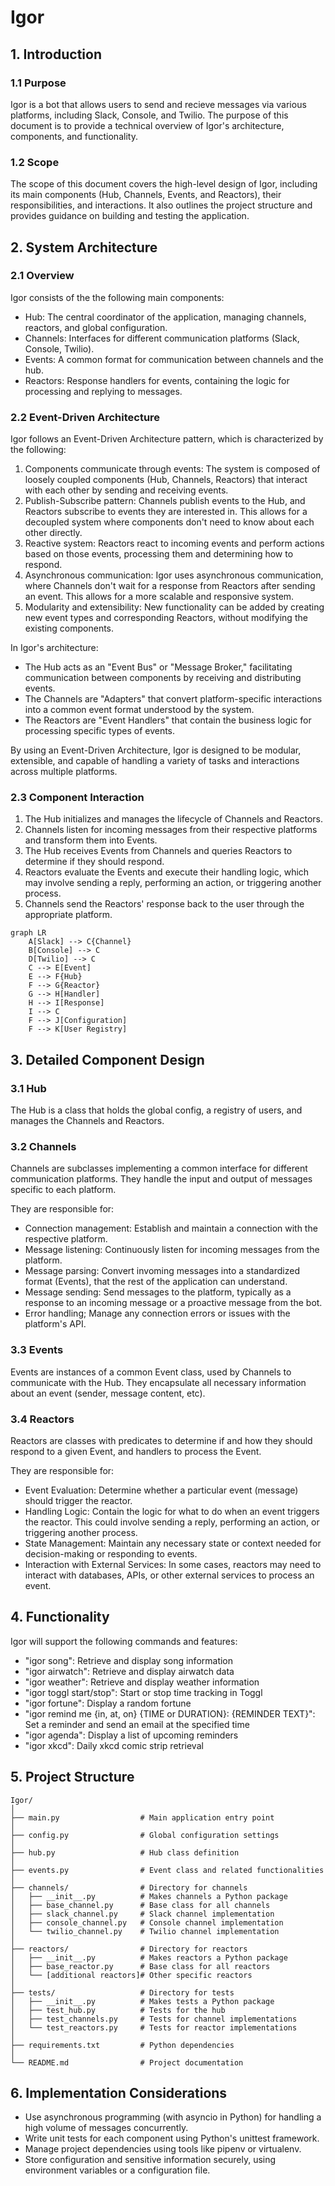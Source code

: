 # Igor

## 1. Introduction

### 1.1 Purpose

Igor is a bot that allows users to send and recieve messages via various
platforms, including Slack, Console, and Twilio. The purpose of this document is
to provide a technical overview of Igor's architecture, components, and
functionality.

### 1.2 Scope

The scope of this document covers the high-level design of Igor, including its
main components (Hub, Channels, Events, and Reactors), their responsibilities,
and interactions. It also outlines the project structure and provides guidance
on building and testing the application.

## 2. System Architecture

### 2.1 Overview

Igor consists of the the following main components:

- Hub: The central coordinator of the application, managing channels, reactors,
  and global configuration.
- Channels: Interfaces for different communication platforms (Slack, Console,
  Twilio).
- Events: A common format for communication between channels and the hub.
- Reactors: Response handlers for events, containing the logic for processing
  and replying to messages.

### 2.2 Event-Driven Architecture

Igor follows an Event-Driven Architecture pattern, which is characterized by the
following:

1. Components communicate through events: The system is composed of
   loosely coupled components (Hub, Channels, Reactors) that interact with each
   other by sending and receiving events.
2. Publish-Subscribe pattern: Channels
   publish events to the Hub, and Reactors subscribe to events they are interested
   in. This allows for a decoupled system where components don't need to know about
   each other directly.
3. Reactive system: Reactors react to incoming events and
   perform actions based on those events, processing them and determining how to
   respond.
4. Asynchronous communication: Igor uses asynchronous communication, where
   Channels don't wait for a response from Reactors after sending an event. This
   allows for a more scalable and responsive system.
5. Modularity and extensibility:
   New functionality can be added by creating new event types and corresponding
   Reactors, without modifying the existing components.

In Igor's architecture:

- The Hub acts as an "Event Bus" or "Message Broker," facilitating communication
  between components by receiving and distributing events.
- The Channels are "Adapters" that convert platform-specific interactions into a
  common event format understood by the system.
- The Reactors are "Event Handlers" that contain the business logic for
  processing specific types of events.

By using an Event-Driven Architecture, Igor is designed to be modular,
extensible, and capable of handling a variety of tasks and interactions across
multiple platforms.

### 2.3 Component Interaction

1. The Hub initializes and manages the lifecycle of Channels and Reactors.
2. Channels listen for incoming messages from their respective platforms and
   transform them into Events.
3. The Hub receives Events from Channels and queries Reactors to determine if
   they should respond.
4. Reactors evaluate the Events and execute their handling logic, which may
   involve sending a reply, performing an action, or triggering another process.
5. Channels send the Reactors' response back to the user through the appropriate
   platform.

```mermaid
graph LR
    A[Slack] --> C{Channel}
    B[Console] --> C
    D[Twilio] --> C
    C --> E[Event]
    E --> F{Hub}
    F --> G{Reactor}
    G --> H[Handler]
    H --> I[Response]
    I --> C
    F --> J[Configuration]
    F --> K[User Registry]
```

## 3. Detailed Component Design

### 3.1 Hub

The Hub is a class that holds the global config, a registry of users, and
manages the Channels and Reactors.

### 3.2 Channels

Channels are subclasses implementing a common interface for different
communication platforms. They handle the input and output of messages specific
to each platform.

They are responsible for:

- Connection management: Establish and maintain a connection with the respective
  platform.
- Message listening: Continuously listen for incoming messages from the
  platform.
- Message parsing: Convert invoming messages into a standardized format
  (Events), that the rest of the application can understand.
- Message sending: Send messages to the platform, typically as a response to an
  incoming message or a proactive message from the bot.
- Error handling; Manage any connection errors or issues with the platform's
  API.

### 3.3 Events

Events are instances of a common Event class, used by Channels to communicate
with the Hub. They encapsulate all necessary information about an event (sender,
message content, etc).

### 3.4 Reactors

Reactors are classes with predicates to determine if and how they should respond
to a given Event, and handlers to process the Event.

They are responsible for:

- Event Evaluation: Determine whether a particular event (message) should
  trigger the reactor.
- Handling Logic: Contain the logic for what to do when an event triggers the
  reactor. This could involve sending a reply, performing an action, or triggering
  another process.
- State Management: Maintain any necessary state or context needed for
  decision-making or responding to events.
- Interaction with External Services: In some cases, reactors may need to
  interact with databases, APIs, or other external services to process an event.

## 4. Functionality

Igor will support the following commands and features:

- "igor song": Retrieve and display song information
- "igor airwatch": Retrieve and display airwatch data
- "igor weather": Retrieve and display weather information
- "igor toggl start/stop": Start or stop time tracking in Toggl
- "igor fortune": Display a random fortune
- "igor remind me {in, at, on} {TIME or DURATION}: {REMINDER TEXT}": Set a reminder and send an email at the specified time
- "igor agenda": Display a list of upcoming reminders
- "igor xkcd": Daily xkcd comic strip retrieval

## 5. Project Structure

```
Igor/
│
├── main.py                  # Main application entry point
│
├── config.py                # Global configuration settings
│
├── hub.py                   # Hub class definition
│
├── events.py                # Event class and related functionalities
│
├── channels/                # Directory for channels
│   ├── __init__.py          # Makes channels a Python package
│   ├── base_channel.py      # Base class for all channels
│   ├── slack_channel.py     # Slack channel implementation
│   ├── console_channel.py   # Console channel implementation
│   └── twilio_channel.py    # Twilio channel implementation
│
├── reactors/                # Directory for reactors
│   ├── __init__.py          # Makes reactors a Python package
│   ├── base_reactor.py      # Base class for all reactors
│   └── [additional reactors]# Other specific reactors
│
├── tests/                   # Directory for tests
│   ├── __init__.py          # Makes tests a Python package
│   ├── test_hub.py          # Tests for the hub
│   ├── test_channels.py     # Tests for channel implementations
│   └── test_reactors.py     # Tests for reactor implementations
│
├── requirements.txt         # Python dependencies
│
└── README.md                # Project documentation
```

## 6. Implementation Considerations

- Use asynchronous programming (with asyncio in Python) for handling a high
  volume of messages concurrently.
- Write unit tests for each component using Python's unittest framework.
- Manage project dependencies using tools like pipenv or virtualenv.
- Store configuration and sensitive information securely, using environment
  variables or a configuration file.
